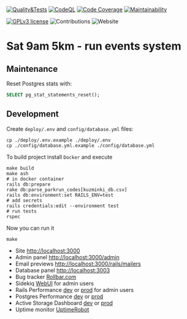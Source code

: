 [![Quality&Tests](https://github.com/vol1ura/Sat_9am_5km/actions/workflows/rubyonrails.yml/badge.svg)](https://github.com/vol1ura/Sat_9am_5km/actions/workflows/rubyonrails.yml)
[![CodeQL](https://github.com/vol1ura/Sat_9am_5km/actions/workflows/codeql.yml/badge.svg)](https://github.com/vol1ura/Sat_9am_5km/actions/workflows/codeql.yml)
[![Code Coverage](https://qlty.sh/gh/vol1ura/projects/Sat_9am_5km/coverage.svg)](https://qlty.sh/gh/vol1ura/projects/Sat_9am_5km)
[![Maintainability](https://qlty.sh/gh/vol1ura/projects/Sat_9am_5km/maintainability.svg)](https://qlty.sh/gh/vol1ura/projects/Sat_9am_5km)

[![GPLv3 license](https://img.shields.io/badge/License-GPLv3-blue.svg)](http://perso.crans.org/besson/LICENSE.html)
![Contributions](https://img.shields.io/badge/Contributions-Welcome-brightgreen)
![Website](https://img.shields.io/website?down_color=red&down_message=failed&up_color=blue&up_message=online&url=https%3A%2F%2Fs95.ru)

# Sat 9am 5km - run events system

## Maintenance

Reset Postgres stats with:

```sql
SELECT pg_stat_statements_reset();
```

## Development

Create `deploy/.env` and `config/database.yml` files:
```shell
cp ./deploy/.env.example ./deploy/.env
cp ./config/database.yml.example ./config/database.yml
```

To build project install `Docker` and execute
```shell
make build
make ash
# in docker container
rails db:prepare
rake db:parse_parkrun_codes[kuzminki_db.csv]
rails db:environment:set RAILS_ENV=test
# add secrets
rails credentials:edit --environment test
# run tests
rspec
```

Now you can run it

```shell
make
```

- Site [http://localhost:3000](http://localhost:3000)
- Admin panel [http://localhost:3000/admin](http://localhost:3000/admin)
- Email previews [http://localhost:3000/rails/mailers](http://localhost:3000/rails/mailers)
- Database panel [http://localhost:3003](http://localhost:3003/?pgsql=db&username=postgres)
- Bug tracker [Rollbar.com](https://app.rollbar.com/a/Urka/fix/items)
- Sidekiq [WebUI](https://s95.ru/sidekiq) for admin users
- Rails Performance [dev](http://localhost:3000/app_performance/) or [prod](https://s95.ru/app_performance/) for admin users
- Postgres Performance [dev](http://localhost:3000/pg_stats) or [prod](https://s95.ru/pg_stats)
- Active Storage Dashboard [dev](http://localhost:3000/storage) or [prod](https://s95.ru/storage)
- Uptime monitor [UptimeRobot](https://dashboard.uptimerobot.com/monitors/797544445)
